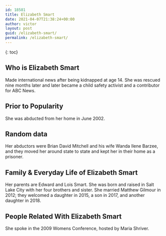 ```yaml
---
id: 18581
title: Elizabeth Smart
date: 2021-04-07T21:38:24+00:00
author: victor
layout: post
guid: /elizabeth-smart/
permalink: /elizabeth-smart/
---
```



{: toc}


## Who is Elizabeth Smart



Made international news after being kidnapped at age 14. She was rescued nine months later and later became a child safety activist and a contributor for ABC News. 

                
                
                
## Prior to Popularity



She was abducted from her home in June 2002.

                
                
                
## Random data



Her abductors were Brian David Mitchell and his wife Wanda Ilene Barzee, and they moved her around state to state and kept her in their home as a prisoner.

                
                
                
## Family & Everyday Life of Elizabeth Smart



Her parents are Edward and Lois Smart. She was born and raised in Salt Lake City with her four brothers and sister. She married Matthew Gilmour in 2012; they welcomed a daughter in 2015, a son in 2017, and another daughter in 2018.

                
                
                
## People Related With Elizabeth Smart



She spoke in the 2009 Womens Conference, hosted by Maria Shriver.

                
              
            
          
          
          